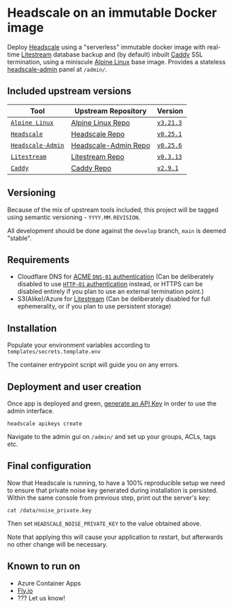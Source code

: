 # Headscale on an immutable Docker image

Deploy [Headscale][headscale-wob] using a "serverless" immutable docker image with real-time [Litestream][litestream-wob] database backup and (by default) inbuilt [Caddy][caddy-wob] SSL termination, using a miniscule [Alpine Linux][alpine-linux-wob] base image. Provides a stateless [headscale-admin][headscale-admin-wob] panel at `/admin/`.

## Included upstream versions

| Tool | Upstream Repository | Version |
|---|---|---|
| [`Alpine Linux`][alpine-linux-wob] | [Alpine Linux Repo][alpine-linux-repo] | [`v3.21.3`](https://git.alpinelinux.org/aports/log/?h=v3.21.3)
| [`Headscale`][headscale-wob] | [Headscale Repo][headscale-repo] | [`v0.25.1`](https://github.com/juanfont/headscale/releases/tag/v0.25.1) |
| [`Headscale-Admin`][headscale-admin-wob] | [Headscale-Admin Repo][headscale-admin-repo] | [`v0.25.6`](https://github.com/GoodiesHQ/headscale-admin/releases/tag/v0.25.6) |
| [`Litestream`][litestream-wob] | [Litestream Repo][litestream-repo] | [`v0.3.13`](https://github.com/benbjohnson/litestream/releases/tag/v0.3.13) |
| [`Caddy`][caddy-wob] | [Caddy Repo][caddy-repo] | [`v2.9.1`](https://github.com/caddyserver/caddy/releases/tag/v2.9.1) |

## Versioning

Because of the mix of upstream tools included, this project will be tagged using semantic versioning - `YYYY.MM.REVISION`.

All development should be done against the `develop` branch, `main` is deemed "stable".

## Requirements

* Cloudflare DNS for [ACME `DNS-01` authentication][dns-01-challenge] (Can be deliberately disabled to use [`HTTP-01` authentication][http-01-challenge] instead, or HTTPS can be disabled entirely if you plan to use an external termination point.)
* S3(Alike)/Azure for [Litestream][litestream-wob] (Can be deliberately disabled for full ephemerality, or if you plan to use persistent storage)

## Installation

Populate your environment variables according to `templates/secrets.template.env`

The container entrypoint script will guide you on any errors.

## Deployment and user creation

Once app is deployed and green, [generate an API Key][headscale-usage] in order to use the admin interface.

```console
headscale apikeys create
```

Navigate to the admin gui on `/admin/` and set up your groups, ACLs, tags etc.

## Final configuration

Now that Headscale is running, to have a 100% reproducible setup we need to ensure that private noise key generated during installation is persisted. Within the same console from previous step, print out the server's key:

```console
cat /data/noise_private.key
```

Then set `HEADSCALE_NOISE_PRIVATE_KEY` to the value obtained above.

Note that applying this will cause your application to restart, but afterwards no other change will be necessary.

## Known to run on

* Azure Container Apps
* [Fly.io][fly-io-instructions]
* ??? Let us know!

[alpine-linux-wob]: https://www.alpinelinux.org/
[alpine-linux-repo]: https://gitlab.alpinelinux.org/alpine
[caddy-wob]: https://caddyserver.com/
[caddy-repo]: https://github.com/caddyserver/caddy
[headscale-admin-wob]: https://github.com/GoodiesHQ/headscale-admin
[headscale-admin-repo]: [headscale-admin-wob]
[headscale-wob]: https://headscale.net/
[headscale-repo]: https://github.com/juanfont/headscale
[litestream-wob]: https://litestream.io/
[litestream-repo]: https://github.com/benbjohnson/litestream

[dns-01-challenge]: https://letsencrypt.org/docs/challenge-types/#dns-01-challenge
[http-01-challenge]: https://letsencrypt.org/docs/challenge-types/#http-01-challenge
[headscale-usage]: https://headscale.net/stable/ref/remote-cli/#create-an-api-key
[fly-io-instructions]: docs/backends/fly-io.md
